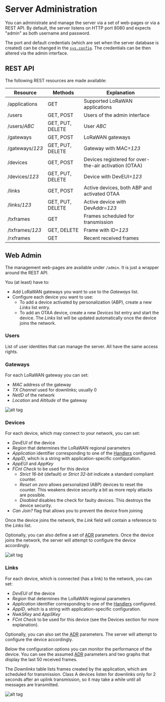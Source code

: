 # Server Administration

You can administrate and manage the server via a set of web-pages or via a REST API.
By default, the server listens on HTTP port 8080 and expects "admin" as both username and password.

The port and default credentials (which are set when the server database is created)
can be changed in the [`sys.config`](../lorawan_server.config). The credentials can
be then altered via the admin interface.

## REST API

The following REST resources are made available:

  Resource        | Methods          | Explanation
 -----------------|------------------| ------------------------------------------------
  /applications   | GET              | Supported LoRaWAN applications
  /users          | GET, POST        | Users of the admin interface
  /users/*ABC*    | GET, PUT, DELETE | User *ABC*
  /gateways       | GET, POST        | LoRaWAN gateways
  /gateways/*123* | GET, PUT, DELETE | Gateway with MAC=*123*
  /devices        | GET, POST        | Devices registered for over-the-air activation (OTAA)
  /devices/*123*  | GET, PUT, DELETE | Device with DevEUI=*123*
  /links          | GET, POST        | Active devices, both ABP and activated OTAA
  /links/*123*    | GET, PUT, DELETE | Active device with DevAddr=*123*
  /txframes       | GET              | Frames scheduled for transmission
  /txframes/*123* | GET, DELETE      | Frame with ID=*123*
  /rxframes       | GET              | Recent received frames

## Web Admin

The management web-pages are available under `/admin`. It is just a wrapper around
the REST API.

You (at least) have to:
 * Add LoRaWAN gateways you want to use to the *Gateways* list.
 * Configure each device you want to use:
   * To add a device activated by personalization (ABP), create a new *Links* list entry.
   * To add an OTAA device, create a new *Devices* list entry and start the device. The *Links*
     list will be updated automatically once the device joins the network.

### Users

List of user identities that can manage the server. All have the same access rights.

### Gateways

For each LoRaWAN gateway you can set:
 * *MAC* address of the gateway
 * *TX Channel* used for downlinks; usually 0
 * *NetID* of the network
 * *Location* and *Altitude* of the gateway

![alt tag](https://raw.githubusercontent.com/gotthardp/lorawan-server/master/doc/images/admin-gateway.png)

### Devices

For each device, which may connect to your network, you can set:
 * *DevEUI* of the device
 * *Region* that determines the LoRaWAN regional parameters
 * *Application* identifier corresponding to one of the [Handlers](Handlers.md) configured.
 * *AppID*, which is a string with application-specific configuration.
 * *AppEUI* and *AppKey*
 * *FCnt Check* to be used for this device
   * *Strict 16-bit* (default) or *Strict 32-bit* indicate a standard compliant counter.
   * *Reset on zero* allows personalized (ABP) devices to reset the counter.
     This weakens device security a bit as more reply attacks are possible.
   * *Disabled* disables the check for faulty devices.
     This destroys the device security.
 * *Can Join?* flag that allows you to prevent the device from joining

Once the device joins the network, the *Link* field will contain a reference to the *Links* list.

Optionally, you can also define a set of [ADR](ADR.md) parameters. Once the device
joins the network, the server will attempt to configure the device accordingly.

![alt tag](https://raw.githubusercontent.com/gotthardp/lorawan-server/master/doc/images/admin-device.png)

### Links

For each device, which is connected (has a link) to the network, you can set:
 * *DevEUI* of the device
 * *Region* that determines the LoRaWAN regional parameters
 * *Application* identifier corresponding to one of the [Handlers](Handlers.md) configured.
 * *AppID*, which is a string with application-specific configuration.
 * *NwkSKey* and *AppSKey*
 * *FCnt Check* to be used for this device (see the Devices section for more explanation).

Optionally, you can also set the [ADR](ADR.md) parameters. The server will attempt
to configure the device accordingly.

Below the configuration options you can monitor the performance of the device. You
can see the assumed [ADR](ADR.md) parameters and two graphs that display the last
50 received frames.

The *Downlinks* table lists frames created by the application, which are scheduled for
transmission. Class A devices listen for downlinks only for 2 seconds after an uplink
transmission, so it may take a while until all messages are transmitted.

![alt tag](https://raw.githubusercontent.com/gotthardp/lorawan-server/master/doc/images/admin-link-status.png)
